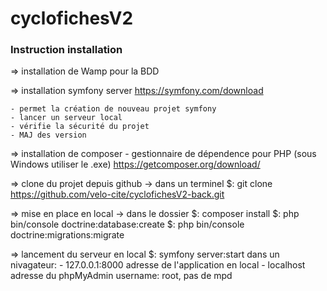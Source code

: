 # cyclofichesV2

### Instruction installation ###

=> installation de Wamp pour la BDD

=> installation symfony server
    https://symfony.com/download

    - permet la création de nouveau projet symfony
    - lancer un serveur local 
    - vérifie la sécurité du projet
    - MAJ des version

=> installation de composer
    - gestionnaire de dépendence pour PHP (sous Windows utiliser le .exe)
    https://getcomposer.org/download/

=> clone du projet depuis github
    -> dans un terminel 
        $: git clone https://github.com/velo-cite/cyclofichesV2-back.git

=> mise en place en local 
    -> dans le dossier
        $: composer install
        $: php bin/console doctrine:database:create
        $: php bin/console doctrine:migrations:migrate

=> lancement du serveur en local
        $: symfony server:start
    dans un nivagateur:
        - 127.0.0.1:8000 adresse de l'application en local
        - localhost adresse du phpMyAdmin username: root, pas de mpd